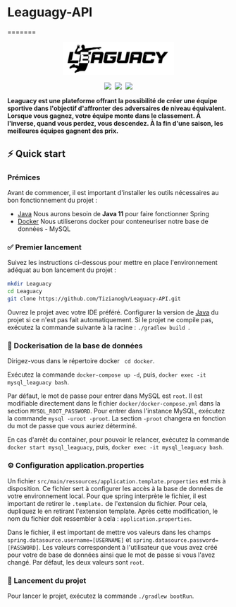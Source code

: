 # Leaguagy-API
=======
<p align="center"><img width=50% src="./assets/leaguacy-logo.svg"></p>



<p align="center"><img src="https://img.shields.io/badge/Java-1.11-fdff00?style=for-the-badge&logo=Java">&nbsp;
<img src="https://img.shields.io/badge/Spring-2.6.4-fdff00?style=for-the-badge&logo=Spring">&nbsp;
<img src="https://img.shields.io/badge/MySQL-8-fdff00?style=for-the-badge&logo=Java"></p>

**Leaguacy est une plateforme offrant la possibilité de créer une équipe sportive dans l'objectif d'affronter des adversaires de niveau équivalent. Lorsque vous gagnez, votre équipe monte dans le classement. À l'inverse, quand vous perdez, vous descendez. À la fin d'une saison, les meilleures équipes gagnent des prix.**


## ⚡️ Quick start


### Prémices


Avant de commencer, il est important d'installer les outils nécessaires au bon fonctionnement du projet :
- [Java](https://www.oracle.com/fr/java/technologies/javase/jdk11-archive-downloads.html) Nous aurons besoin de **Java 11** pour faire fonctionner Spring
- [Docker](https://www.docker.com/) Nous utiliserons docker pour conteneuriser notre base de données - MySQL


### ✅ Premier lancement


Suivez les instructions ci-dessous pour mettre en place l'environnement adéquat au bon lancement du projet :

```sh
mkdir Leaguacy
cd Leaguacy
git clone https://github.com/Tizianogh/Leaguacy-API.git
```

Ouvrez le projet avec votre IDE préféré. Configurer la version de [Java](https://www.oracle.com/fr/java/technologies/javase/jdk11-archive-downloads.html) du projet si ce n'est pas fait automatiquement. Si le projet ne compile pas, exécutez la commande suivante à la racine : ``./gradlew build
``.


### 🐳 Dockerisation de la base de données


Dirigez-vous dans le répertoire docker ``` cd docker```.

Exécutez la commande ```docker-compose up -d```, puis, 
```docker exec -it mysql_leaguacy bash```.

Par défaut, le mot de passe pour entrer dans MySQL est ```root```. Il est modifiable directement dans le fichier ```docker/docker-compose.yml``` dans la section ``MYSQL_ROOT_PASSWORD``.
Pour entrer dans l'instance MySQL, exécutez la commande ```mysql -uroot -proot```. La section ``-proot`` changera en fonction du mot de passe que vous auriez déterminé.

En cas d'arrêt du container, pour pouvoir le relancer, exécutez la commande ``docker start mysql_leaguacy``, puis, ``docker exec -it mysql_leaguacy bash``.


### ⚙ Configuration application.properties️


Un fichier ```src/main/ressources/application.template.properties``` est mis à disposition. Ce fichier sert à configurer les accès à la base de données de votre environnement local.
Pour que spring interprète le fichier, il est important de retirer le  ``.template.`` de l'extension du fichier. Pour cela, dupliquez le en retirant l'extension template. Après cette modification, le nom du fichier doit ressembler à cela : ``application.properties``.

Dans le fichier, il est important de mettre vos valeurs dans les champs ``spring.datasource.username=[USERNAME]`` et ``spring.datasource.password=[PASSWORD]``. Les valeurs correspondent à l'utilisateur que vous avez créé pour votre de base de données ainsi que le mot de passe si vous l'avez changé. Par défaut, les deux valeurs sont ``root``.


### 🏁 Lancement du projet


Pour lancer le projet, exécutez la commande ```./gradlew bootRun```.
